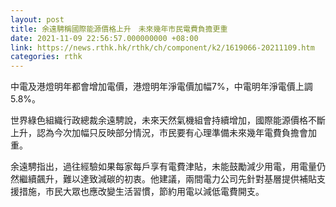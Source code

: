 ```yaml
---
layout: post
title: 余遠騁稱國際能源價格上升　未來幾年市民電費負擔更重
date: 2021-11-09 22:56:57.000000000 +08:00
link: https://news.rthk.hk/rthk/ch/component/k2/1619066-20211109.htm
categories: rthk
---
```


中電及港燈明年都會增加電價，港燈明年淨電價加幅7%，中電明年淨電價上調5.8%。

世界綠色組織行政總裁余遠騁說，未來天然氣機組會持續增加，國際能源價格不斷上升，認為今次加幅只反映部分情況，市民要有心理準備未來幾年電費負擔會加重。

余遠騁指出，過往經驗如果每家每戶享有電費津貼，未能鼓勵減少用電，用電量仍然繼續飆升，難以達致減碳的初衷。他建議，兩間電力公司先針對基層提供補貼支援措施，市民大眾也應改變生活習慣，節約用電以減低電費開支。
